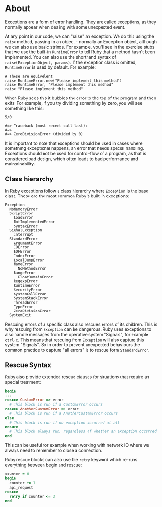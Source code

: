 # About

Exceptions are a form of error handling.
They are called exceptions, as they normally appear when dealing with some unexpected event.

At any point in our code, we can "raise" an exception. 
We do this using the `raise` method, passing in an object - normally an Exception object, although we can also use basic strings.
For example, you'll see in the exercise stubs that we use the built-in `RuntimeError` to tell Ruby that a method hasn't been implemented.
You can also use the shorthand syntax of `raise(ExceptionObject, params)`.
If the exception class is omitted, `RuntimeError` is used by default.
For example:

```
# These are equivelent
raise RuntimeError.new("Please implement this method")
raise RuntimeError, "Please implement this method"
raise "Please implement this method"
```

When Ruby sees this it bubbles the error to the top of the program and then exits.
For example, if you try dividing something by zero, you will see something like this:
```
5/0

#=> Traceback (most recent call last):
#=> ...
#=> ZeroDivisionError (divided by 0)
```

It is important to note that exceptions should be used in cases where something exceptional happens, an error that needs special handling. 
Exceptions should not be used for control-flow of a program, as that is considered bad design, which often leads to bad performance and maintainability.

## Class hierarchy

In Ruby exceptions follow a class hierarchy where `Exception` is the base class. These are the most common Ruby's built-in exceptions:

```
Exception
  NoMemoryError
  ScriptError
    LoadError
    NotImplementedError
    SyntaxError
  SignalException
    Interrupt
  StandardError
    ArgumentError
    IOError
    EOFError
    IndexError
    LocalJumpError
    NameError
      NoMethodError
    RangeError
      FloatDomainError
    RegexpError
    RuntimeError
    SecurityError
    SystemCallError
    SystemStackError
    ThreadError
    TypeError
    ZeroDivisionError
  SystemExit
```

Rescuing errors of a specific class also rescues errors of its children. This is why rescuing from `Exception` can be dangerous.
Ruby uses exceptions to also handle messages from the operative system "Signals", for example `ctrl-c`. This means that rescuing from `Exception` will also capture this system "Signals". So in order to prevent unexpected behaviours the common practice to capture "all errors" is to rescue form `StandardError`.

## Rescue Syntax
Ruby also provide extended rescue clauses for situations that require an special treatment:

```ruby
begin
...
rescue CustomError => error
  # This block is run if a CustomError occurs
rescue AnotherCustomError => error
  # This block is run if a AnotherCustomError occurs
else
  # This block is run if no exception occurred at all
ensure
  # This block always run, regardless of whether an exception occurred
end
```

This can be useful for example when working with network IO where we always need to remember to close a connection.

Ruby rescue blocks can also use the `retry` keyword which re-runs everything between begin and rescue:

```ruby
counter = 0
begin
  counter += 1
  api_request
rescue
  retry if counter <= 3
end
```
